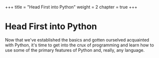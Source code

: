+++
title = "Head First into Python"
weight = 2
chapter = true
+++

# Head First into Python

Now that we've established the basics and gotten ourselved acquainted with Python, it's time to get into the crux of programming and learn how to use some of the primary features of Python and, really, any language.